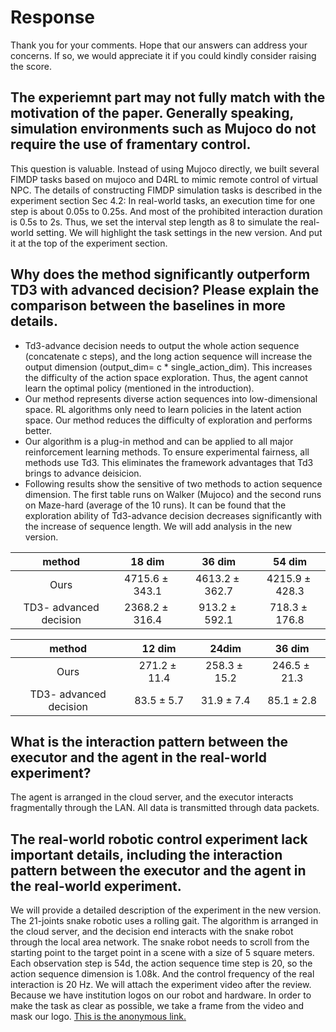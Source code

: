 # Response
Thank you for your comments. Hope that our answers can address your concerns. If so, we would appreciate it if you could kindly consider raising the score.
## The experiemnt part may not fully match with the motivation of the paper. Generally speaking, simulation environments such as Mujoco do not require the use of framentary control. 
This question is valuable. Instead of using Mujoco directly, we built several FIMDP tasks based on mujoco and D4RL to mimic remote control of virtual NPC. The details of constructing FIMDP simulation tasks is described in the experiment section Sec 4.2: In real-world tasks, an execution time for one step is about 0.05s to 0.25s. And most of the prohibited interaction duration is 0.5s to 2s. Thus, we set the interval step length as 8 to simulate the real-world setting.  We will highlight the task settings in the new version. And put it at the top of the experiment section.
## Why does the method significantly outperform TD3 with advanced decision? Please explain the comparison between the baselines in more details.
- Td3-advance decision needs to output the whole action sequence (concatenate c steps), and the long action sequence will increase the output dimension (output_dim= c * single_action_dim). This increases the difficulty of the action space exploration. Thus, the agent cannot learn the optimal policy (mentioned in the introduction).
- Our method represents diverse action sequences into low-dimensional space. RL algorithms only need to learn policies in the latent action space. Our method reduces the difficulty of exploration and performs better.
- Our algorithm is a plug-in method and can be applied to all major reinforcement learning methods. To ensure experimental fairness, all methods use Td3. This eliminates the framework advantages that Td3 brings to advance deisicion.
- Following results show the sensitive of two methods to action sequence dimension. The first table runs on Walker (Mujoco) and the second runs on Maze-hard (average of the 10 runs). It can be found that the exploration ability of Td3-advance decision decreases significantly with the increase of sequence length. We will add analysis in the new version.

| method     | 18 dim| 36 dim| 54 dim|
| :-----------: | :-----------: | :------------: | :-----------: |
| Ours |$4715.6\pm 343.1$|$4613.2\pm 362.7$|$4215.9\pm 428.3$|
| TD3- advanced decision |$2368.2\pm 316.4$|$913.2\pm 592.1$|$718.3\pm 176.8$|

| method     | 12 dim| 24dim| 36 dim|
| :-----------: | :-----------: | :------------: | :-----------: |
| Ours |$271.2\pm 11.4$|$258.3\pm 15.2$|$246.5\pm 21.3$|
| TD3- advanced decision  |$83.5\pm 5.7$|$31.9\pm 7.4$|$85.1\pm 2.8$|
## What is the interaction pattern between the executor and the agent in the real-world experiment?
The agent is arranged in the cloud server, and the executor interacts fragmentally through the LAN. All data is transmitted through data packets.
## The real-world robotic control experiment lack important details, including the interaction pattern between the executor and the agent in the real-world experiment.
We will provide a detailed description of the experiment in the new version. The 21-joints snake robotic uses a rolling gait. The algorithm is arranged in the cloud server, and the decision end interacts with the snake robot through the local area network. The snake robot needs to scroll from the starting point to the target point in a scene with a size of 5 square meters. Each observation step is 54d, the action sequence time step is 20, so the action sequence dimension is 1.08k. And the control frequency of the real interaction is 20 Hz. We will attach the experiment video after the review. Because we have institution logos on our robot and hardware. In order to make the task as clear as possible, we take a frame from the video and mask our logo. [This is the anonymous link.](https://anonymous.4open.science/r/MARS-frame/task_frame.png)
